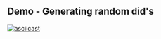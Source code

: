 ## Demo - Generating random did's

[![asciicast](https://asciinema.org/a/HdjwhMUXaDOR5y31iiy0WLIBt.svg)](https://asciinema.org/a/HdjwhMUXaDOR5y31iiy0WLIBt)
